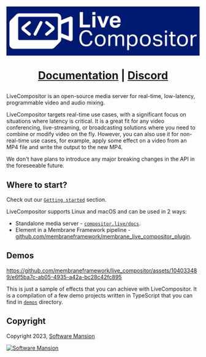 <h1 align="center">
  <img src="assets/lc_logo_large.svg" width=600 alt="LiveCompositor">

  <a href="https://compositor.live/docs">Documentation</a> |
  <a href="https://discord.gg/Cxj3rzTTag">Discord</a>
</h1>

LiveCompositor is an open-source media server for real-time, low-latency, programmable video and audio mixing.

LiveCompositor targets real-time use cases, with a significant focus on situations where latency is critical. It is a great fit
for any video conferencing, live-streaming, or broadcasting solutions where you need to combine or modify video on the fly.
However, you can also use it for non-real-time use cases, for example, apply some effect on a video from an MP4 file and write the output
to the new MP4.

We don't have plans to introduce any major breaking changes in the API in the foreseeable future.

## Where to start?

Check out our [`Getting started`](https://compositor.live/docs/intro) section.

LiveCompositor supports Linux and macOS and can be used in 2 ways:
- Standalone media server - [`compositor.live/docs`](https://compositor.live/docs/intro).
- Element in a Membrane Framework pipeline - [github.com/membraneframework/membrane_live_compositor_plugin](https://github.com/membraneframework/membrane_live_compositor_plugin).

## Demos

https://github.com/membraneframework/live_compositor/assets/104033489/e6f5ba7c-ab05-4935-a42a-bc28c42fc895

This is just a sample of effects that you can achieve with LiveCompositor. It is a compilation of a few demo projects
written in TypeScript that you can find in [`demos`](./demos) directory.

## Copyright

Copyright 2023, [Software Mansion](https://swmansion.com/?utm_source=git&utm_medium=readme&utm_campaign=live_compositor)

[![Software Mansion](https://logo.swmansion.com/logo?color=white&variant=desktop&width=200&tag=membrane-github)](https://swmansion.com/?utm_source=git&utm_medium=readme&utm_campaign=live_compositor)
